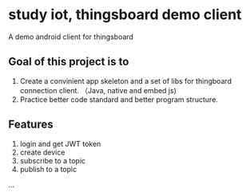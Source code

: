 # study iot, thingsboard demo client
A demo android client for thingsboard

## Goal of this project is to

  1. Create a convinient app skeleton and a set of libs for thingboard connection client. （Java, native and embed js)
  2. Practice better code standard and better program structure.

## Features
  1. login and get JWT token
  2. create device
  3. subscribe to a topic
  4. publish to a topic
  
  ...
